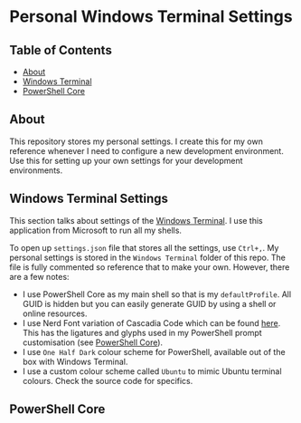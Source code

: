 # Personal Windows Terminal Settings

<!-- Draw inspiration from https://github.com/JanDeDobbeleer/oh-my-posh -->

## Table of Contents

- [About](#about)
- [Windows Terminal](#windows-terminal-settings)
- [PowerShell Core](#powershell-core)

## About

This repository stores my personal settings. I create this for my own reference whenever I need to configure a new development environment. Use this for setting up your own settings for your development environments.

## Windows Terminal Settings

This section talks about settings of the [Windows Terminal](https://github.com/microsoft/terminal). I use this application from Microsoft to run all my shells.

To open up `settings.json` file that stores all the settings, use `Ctrl+,`. My personal settings is stored in the `Windows Terminal` folder of this repo. The file is fully commented so reference that to make your own. However, there are a few notes:

- I use PowerShell Core as my main shell so that is my `defaultProfile`. All GUID is hidden but you can easily generate GUID by using a shell or online resources.
- I use Nerd Font variation of Cascadia Code which can be found [here](https://www.nerdfonts.com/font-downloads). This has the ligatures and glyphs used in my PowerShell prompt customisation (see [PowerShell Core](#powershell-core)).
- I use `One Half Dark` colour scheme for PowerShell, available out of the box with Windows Terminal.
- I use a custom colour scheme called `Ubuntu` to mimic Ubuntu terminal colours. Check the source code for specifics.

## PowerShell Core

